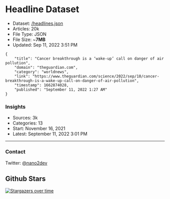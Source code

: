 # Headline Dataset

- Dataset: [/headlines.json](https://raw.githubusercontent.com/fwd/news/master/headlines.json) 
- Articles: 20k
- File Type: JSON
- File Size: ~**7MB**
- Updated: Sep 11, 2022 3:51 PM

```
{
    "title": "Cancer breakthrough is a ‘wake-up’ call on danger of air pollution",
    "domain": "theguardian.com",
    "category": "worldnews",
    "link": "https://www.theguardian.com/science/2022/sep/10/cancer-breakthrough-is-a-wake-up-call-on-danger-of-air-pollution",
    "timestamp": 1662874028,
    "published": "September 11, 2022 1:27 AM"
}
```

### Insights

- Sources: 3k
- Categories: 13
- Start: November 16, 2021
- Latest: September 11, 2022 3:01 PM

---

### Contact 

Twitter: [@nano2dev](https://twitter.com/nano2dev)

## Github Stars

[![Stargazers over time](https://starchart.cc/fwd/news.svg)](https://starchart.cc/fwd/news)

